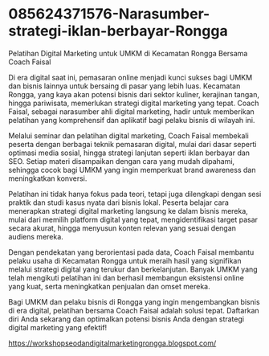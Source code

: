 # 085624371576-Narasumber-strategi-iklan-berbayar-Rongga
Pelatihan Digital Marketing untuk UMKM di Kecamatan Rongga Bersama Coach Faisal

Di era digital saat ini, pemasaran online menjadi kunci sukses bagi UMKM dan bisnis lainnya untuk bersaing di pasar yang lebih luas. Kecamatan Rongga, yang kaya akan potensi bisnis dari sektor kuliner, kerajinan tangan, hingga pariwisata, memerlukan strategi digital marketing yang tepat. Coach Faisal, sebagai narasumber ahli digital marketing, hadir untuk memberikan pelatihan yang komprehensif dan aplikatif bagi pelaku bisnis di wilayah ini.

Melalui seminar dan pelatihan digital marketing, Coach Faisal membekali peserta dengan berbagai teknik pemasaran digital, mulai dari dasar seperti optimasi media sosial, hingga strategi lanjutan seperti iklan berbayar dan SEO. Setiap materi disampaikan dengan cara yang mudah dipahami, sehingga cocok bagi UMKM yang ingin memperkuat brand awareness dan meningkatkan konversi.

Pelatihan ini tidak hanya fokus pada teori, tetapi juga dilengkapi dengan sesi praktik dan studi kasus nyata dari bisnis lokal. Peserta belajar cara menerapkan strategi digital marketing langsung ke dalam bisnis mereka, mulai dari memilih platform digital yang tepat, mengidentifikasi target pasar secara akurat, hingga menyusun konten relevan yang sesuai dengan audiens mereka.

Dengan pendekatan yang berorientasi pada data, Coach Faisal membantu pelaku usaha di Kecamatan Rongga untuk meraih hasil yang signifikan melalui strategi digital yang terukur dan berkelanjutan. Banyak UMKM yang telah mengikuti pelatihan ini dan berhasil membangun eksistensi online yang kuat, serta meningkatkan penjualan dan omset mereka.

Bagi UMKM dan pelaku bisnis di Rongga yang ingin mengembangkan bisnis di era digital, pelatihan bersama Coach Faisal adalah solusi tepat. Daftarkan diri Anda sekarang dan optimalkan potensi bisnis Anda dengan strategi digital marketing yang efektif!

https://workshopseodandigitalmarketingrongga.blogspot.com/

